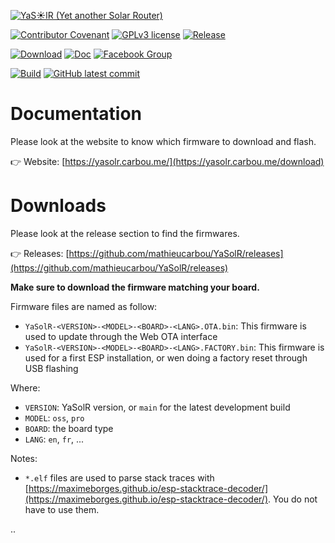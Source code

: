 [![YaS☀️lR (Yet another Solar Router)](https://yasolr.carbou.me/assets/img/logo.png)](https://yasolr.carbou.me/)

[![Contributor Covenant](https://img.shields.io/badge/Contributor%20Covenant-2.1-4baaaa.svg)](code_of_conduct.md)
[![GPLv3 license](https://img.shields.io/badge/License-GPLv3-blue.svg)](https://www.gnu.org/licenses/gpl-3.0.txt)
[![Release](https://img.shields.io/github/release/mathieucarbou/YaSolR.svg)](https://GitHub.com/mathieucarbou/YaSolR/releases/)

[![Download](https://img.shields.io/badge/Download-bin-green.svg)](https://yasolr.carbou.me/download)
[![Doc](https://img.shields.io/badge/Doc-html-green.svg)](https://yasolr.carbou.me/manual)
[![Facebook Group](https://img.shields.io/badge/Facebook-group-blue.svg?logo=Facebook&logoColor=white)](https://www.facebook.com/groups/yasolr)

[![Build](https://github.com/mathieucarbou/YaSolR/actions/workflows/build.yml/badge.svg?branch=main)](https://github.com/mathieucarbou/YaSolR/actions/workflows/build.yml)
[![GitHub latest commit](https://badgen.net/github/last-commit/mathieucarbou/YaSolR)](https://GitHub.com/mathieucarbou/YaSolR/commit/)

# Documentation

Please look at the website to know which firmware to download and flash.

👉 Website: [https://yasolr.carbou.me/](https://yasolr.carbou.me/download)

# Downloads

Please look at the release section to find the firmwares.

👉 Releases: [https://github.com/mathieucarbou/YaSolR/releases](https://github.com/mathieucarbou/YaSolR/releases)

**Make sure to download the firmware matching your board.**

Firmware files are named as follow:

- `YaSolR-<VERSION>-<MODEL>-<BOARD>-<LANG>.OTA.bin`: This firmware is used to update through the Web OTA interface
- `YaSolR-<VERSION>-<MODEL>-<BOARD>-<LANG>.FACTORY.bin`: This firmware is used for a first ESP installation, or wen doing a factory reset through USB flashing

Where:

- `VERSION`: YaSolR version, or `main` for the latest development build
- `MODEL`: `oss`, `pro`
- `BOARD`: the board type
- `LANG`: `en`, `fr`, ...

Notes:

- `*.elf` files are used to parse stack traces with [https://maximeborges.github.io/esp-stacktrace-decoder/](https://maximeborges.github.io/esp-stacktrace-decoder/). You do not have to use them.

 ..